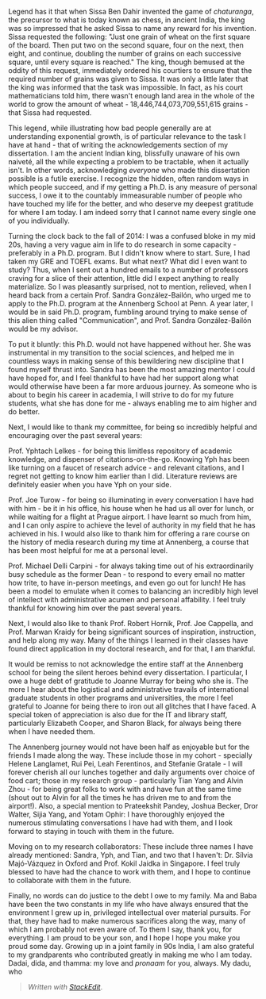 

Legend has it that when Sissa Ben Dahir invented the game of *chaturanga*, the precursor to what is today known as chess, in ancient India, the king was so impressed that he asked Sissa to name any reward for his invention. Sissa requested the following: "Just one grain of wheat on the first square of the board. Then put two on the second square, four on the next, then eight, and continue, doubling the number of grains on each successive square, until every square is reached." The king, though bemused at the oddity of this request, immediately ordered his courtiers to ensure that the required number of grains was given to Sissa. It was only a little later that the king was informed that the task was impossible. In fact, as his court mathematicians told him, there wasn't enough land area in the whole of the world to grow the amount of wheat - 18,446,744,073,709,551,615 grains - that Sissa had requested.

This legend, while illustrating how bad people generally are at understanding exponential growth, is of particular relevance to the task I have at hand - that of writing the acknowledgements section of my dissertation. I am the ancient Indian king, blissfully unaware of his own naiveté, all the while expecting a problem to be tractable, when it actually isn't. In other words, acknowledging *everyone* who made this dissertation possible is a futile exercise. I recognize the hidden, often random ways in which people succeed, and if my getting a Ph.D. is any measure of personal success, I owe it to the countably immeasurable number of people who have touched my life for the better, and who deserve my deepest gratitude for where I am today. I am indeed sorry that I cannot name every single one of you individually.

Turning the clock back to the fall of 2014: I was a confused bloke in my mid 20s, having a very vague aim in life to do research in some capacity - preferably in a Ph.D. program. But I didn't know where to start. Sure, I had taken my GRE and TOEFL exams. But what next? What did I even want to study? Thus, when I sent out a hundred emails to a number of professors craving for a slice of their attention, little did I expect anything to really materialize. So I was pleasantly surprised, not to mention, relieved, when I heard back from a certain Prof. Sandra González-Bailón, who urged me to apply to the Ph.D. program at the Annenberg School at Penn. A year later, I would be in said Ph.D. program, fumbling around trying to make sense of this alien thing called "Communication", and Prof. Sandra González-Bailón would be my advisor.

To put it bluntly: this Ph.D. would not have happened without her. She was instrumental in my transition to the social sciences, and helped me in countless ways in making sense of this bewildering new discipline that I found myself thrust into. Sandra has been the most amazing mentor I could have hoped for, and I feel thankful to have had her support along what would otherwise have been a far more arduous journey. As someone who is about to begin his career in academia, I will strive to do for my future students, what she has done for me - always enabling me to aim higher and do better.

Next, I would like to thank my committee, for being so incredibly helpful and encouraging over the past several years:

Prof. Yphtach Lelkes - for being this limitless repository of academic knowledge, and dispenser of citations-on-the-go. Knowing Yph has been like turning on a faucet of research advice - and relevant citations, and I regret not getting to know him earlier than I did. Literature reviews are definitely easier when you have Yph on your side.

Prof. Joe Turow - for being so illuminating in every conversation I have had with him - be it in his office, his house when he had us all over for lunch, or while waiting for a flight at Prague airport. I have learnt so much from him, and I can only aspire to achieve the level of authority in my field that he has achieved in his. I would also like to thank him for offering a rare course on the history of media research during my time at Annenberg, a course that has been most helpful for me at a personal level.

Prof. Michael Delli Carpini - for always taking time out of his extraordinarily busy schedule as the former Dean - to respond to every email no matter how trite, to have in-person meetings, and even go out for lunch! He has been a model to emulate when it comes to balancing an incredibly high level of intellect with administrative acumen and personal affability. I feel truly thankful for knowing him over the past several years.

Next, I would also like to thank Prof. Robert Hornik, Prof. Joe Cappella, and Prof. Marwan Kraidy for being significant sources of inspiration, instruction, and help along my way. Many of the things I learned in their classes have found direct application in my doctoral research, and for that, I am thankful.

It would be remiss to not acknowledge the entire staff at the Annenberg school for being the silent heroes behind every dissertation. I particular, I owe a huge debt of gratitude to Joanne Murray for being who she is. The more I hear about the logistical and administrative travails of international graduate students in other programs and universities, the more I feel grateful to Joanne for being there to iron out all glitches that I have faced. A special token of appreciation is also due for the  IT and library staff, particularly Elizabeth Cooper, and Sharon Black, for always being there when I have needed them.

The Annenberg journey would not have been half as enjoyable but for the friends I made along the way. These include those in my cohort - specially Helene Langlamet, Rui Pei, Leah Ferentinos, and Stefanie Gratale - I will forever cherish all our lunches together and daily arguments over choice of food cart; those in my research group - particularly Tian Yang and Alvin Zhou - for being great folks to work with and have fun at the same time (shout out to Alvin for all the times he has driven me to and from the airport!). Also, a special mention to Prateekshit Pandey, Joshua Becker, Dror Walter, Sijia Yang, and Yotam Ophir: I have thoroughly enjoyed the numerous stimulating conversations I have had with them, and I look forward to staying in touch with them in the future.

Moving on to my research collaborators: These include three names I have already mentioned: Sandra, Yph, and Tian, and two that I haven't: Dr. Sílvia Majó-Vázquez in Oxford and Prof. Kokil Jaidka in Singapore. I feel truly blessed to have had the chance to work with them, and I hope to continue to collaborate with them in the future.

Finally, no words can do justice to the debt I owe to my family. Ma and Baba have been the two constants in my life who have always ensured that the environment I grew up in, privileged intellectual over material pursuits. For that, they have had to make numerous sacrifices along the way, many of which I am probably not even aware of. To them I say, thank you, for everything. I am proud to be your son, and I hope I hope you make you proud some day. Growing up in a joint family in 90s India, I am also grateful to my grandparents who contributed greatly in making me who I am today. Dadai, dida, and thamma: my love and *pronaam* for you, always. My dadu, who 










> *Written with [StackEdit](https://stackedit.io/)*.
<!--stackedit_data:
eyJoaXN0b3J5IjpbLTYzMDQ4NDgwMywtMzY0MDA3MTM1LC0yNz
I1MjgxNDMsMTM1MTgxNzkzMSwtMTgxMTEyMjkxNywtMTcwNjYy
OTkzMSwtMjI0MzE0MDM2XX0=
-->